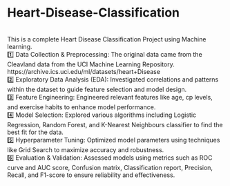 # Heart-Disease-Classification
<br/>
This is a complete Heart Disease Classification Project using Machine learning.
<br/>
1️⃣ Data Collection & Preprocessing: The original data came from the Cleavland data from the UCI Machine Learning Repository. 
https://archive.ics.uci.edu/ml/datasets/heart+Disease
<br/>
2️⃣ Exploratory Data Analysis (EDA): Investigated correlations and patterns within the dataset to guide feature selection and model design.
<br/>
3️⃣ Feature Engineering: Engineered relevant features like age, cp levels, and exercise habits to enhance model performance.
<br/>
4️⃣ Model Selection: Explored various algorithms including Logistic Regression, Random Forest, and K-Nearest Neighbours classifier to find the best fit for the data.
<br/>
5️⃣ Hyperparameter Tuning: Optimized model parameters using techniques like Grid Search to maximize accuracy and robustness.
<br/>
6️⃣ Evaluation & Validation: Assessed models using metrics such as ROC curve and AUC score, Confusion matrix, Classification report, Precision, Recall, and F1-score to ensure reliability and effectiveness.
